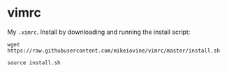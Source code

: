 # vimrc
My `.vimrc`. Install by downloading and running the install script:

`wget https://raw.githubusercontent.com/mikeiovine/vimrc/master/install.sh`

`source install.sh`
